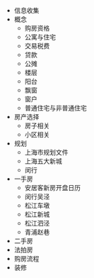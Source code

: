   - 信息收集
  - 概念
      - 购房资格
      - 公寓与住宅
      - 交易税费
      - 贷款
      - 公摊
      - 楼层
      - 阳台
      - 飘窗
      - 窗户
      - 普通住宅与非普通住宅
  - 房产选择
      - 房子相关
      - 小区相关
  - 规划
      - 上海市规划文件
      - 上海五大新城
      - 闵行
  - 一手房
      - 安居客新房开盘日历
      - 闵行吴泾
      - 松江车墩
      - 松江新城
      - 松江泗泾
      - 青浦赵巷
  - 二手房
  - 法拍房
  - 购房流程
  - 装修
